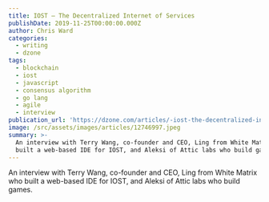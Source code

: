 ```yaml
---
title: IOST — The Decentralized Internet of Services
publishDate: 2019-11-25T00:00:00.000Z
author: Chris Ward
categories:
  - writing
  - dzone
tags:
  - blockchain
  - iost
  - javascript
  - consensus algorithm
  - go lang
  - agile
  - interview
publication_url: 'https://dzone.com/articles/-iost-the-decentralized-internet-of-services'
image: /src/assets/images/articles/12746997.jpeg
summary: >-
  An interview with Terry Wang, co-founder and CEO, Ling from White Matrix who
  built a web-based IDE for IOST, and Aleksi of Attic labs who build games.
---
```

An interview with Terry Wang, co-founder and CEO, Ling from White Matrix who built a web-based IDE for IOST, and Aleksi of Attic labs who build games.

